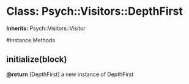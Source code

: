 # Class: Psych::Visitors::DepthFirst
**Inherits:** Psych::Visitors::Visitor
    




#Instance Methods
## initialize(block) [](#method-i-initialize)

**@return** [DepthFirst] a new instance of DepthFirst

